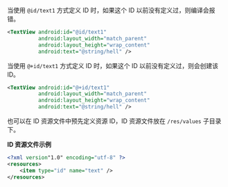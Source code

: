 当使用 `@id/text1` 方式定义 ID 时，如果这个 ID 以前没有定义过，则编译会报错。

```xml
<TextView android:id="@id/text1"
          android:layout_width="match_parent"
          android:layout_height="wrap_content"
          android:text="@string/hell" />
```

当使用 `@+id/text1` 方式定义 ID 时，如果这个 ID 以前没有定义过，则会创建该 ID。

```xml
<TextView android:id="@+id/text1"
          android:layout_width="match_parent"
          android:layout_height="wrap_content"
          android:text="@string/hell" />
```

也可以在 ID 资源文件中预先定义资源 ID，ID 资源文件放在 `/res/values` 子目录下。

**ID 资源文件示例**

```xml
<?xml version"1.0" encoding="utf-8" ?>
<resources>
	<item type="id" name="text" />
</resources>
```

